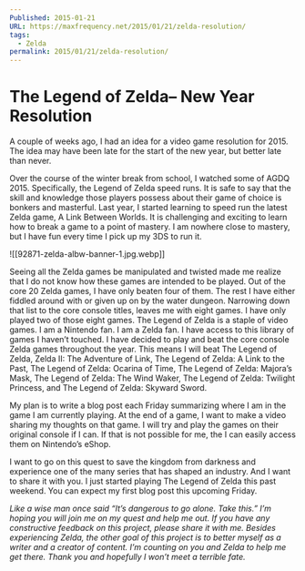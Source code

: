 ```yaml
---
Published: 2015-01-21
URL: https://maxfrequency.net/2015/01/21/zelda-resolution/
tags:
  - Zelda
permalink: 2015/01/21/zelda-resolution/
---
```

# The Legend of Zelda– New Year Resolution

A couple of weeks ago, I had an idea for a video game resolution for 2015. The idea may have been late for the start of the new year, but better late than never.

Over the course of the winter break from school, I watched some of AGDQ 2015. Specifically, the Legend of Zelda speed runs. It is safe to say that the skill and knowledge those players possess about their game of choice is bonkers and masterful.
Last year, I started learning to speed run the latest Zelda game, A Link Between Worlds. It is challenging and exciting to learn how to break a game to a point of mastery. I am nowhere close to mastery, but I have fun every time I pick up my 3DS to run it.

![[92871-zelda-albw-banner-1.jpg.webp]]

Seeing all the Zelda games be manipulated and twisted made me realize that I do not know how these games are intended to be played. Out of the core 20 Zelda games, I have only beaten four of them. The rest I have either fiddled around with or given up on by the water dungeon. Narrowing down that list to the core console titles, leaves me with eight games. I have only played two of those eight games.
The Legend of Zelda is a staple of video games. I am a Nintendo fan. I am a Zelda fan. I have access to this library of games I haven’t touched. I have decided to play and beat the core console Zelda games throughout the year. This means I will beat The Legend of Zelda, Zelda II: The Adventure of Link, The Legend of Zelda: A Link to the Past, The Legend of Zelda: Ocarina of Time, The Legend of Zelda: Majora’s Mask, The Legend of Zelda: The Wind Waker, The Legend of Zelda: Twilight Princess, and The Legend of Zelda: Skyward Sword. 

My plan is to write a blog post each Friday summarizing where I am in the game I am currently playing. At the end of a game, I want to make a video sharing my thoughts on that game. I will try and play the games on their original console if I can. If that is not possible for me, the I can easily access them on Nintendo’s eShop.

I want to go on this quest to save the kingdom from darkness and experience one of the many series that has shaped an industry. And I want to share it with you. I just started playing The Legend of Zelda this past weekend. You can expect my first blog post this upcoming Friday.

*Like a wise man once said “It’s dangerous to go alone. Take this.” I’m hoping you will join me on my quest and help me out. If you have any constructive feedback on this project, please share it with me. Besides experiencing Zelda, the other goal of this project is to better myself as a writer and a creator of content. I’m counting on you and Zelda to help me get there. Thank you and hopefully I won’t meet a terrible fate.*